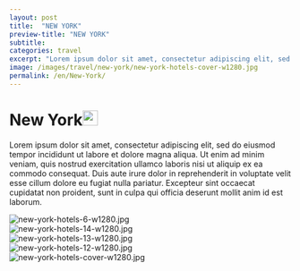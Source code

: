 ```yaml
---
layout: post
title:  "NEW YORK"
preview-title: "NEW YORK"
subtitle:
categories: travel
excerpt: "Lorem ipsum dolor sit amet, consectetur adipiscing elit, sed do eiusmod tempor incididunt ut labore et dolore magna aliqua" 
image: /images/travel/new-york/new-york-hotels-cover-w1280.jpg
permalink: /en/New-York/
---
```


<div class="dark-grey-bg">
    <div class="container">
        <div class="row">
            <div class="col section ft-white ft-300">
                <h1 class="white-color">New York<img class="space" src="{{ '/assets/images/aquarius.png' | prepend: SourceUrl }}" width="27"></h1>
                <p class="white-color ft-300">Lorem ipsum dolor sit amet, consectetur adipiscing elit, sed do eiusmod tempor incididunt ut labore et dolore magna aliqua. Ut enim ad minim veniam, quis nostrud exercitation ullamco laboris nisi ut aliquip ex ea commodo consequat. Duis aute irure dolor in reprehenderit in voluptate velit esse cillum dolore eu fugiat nulla pariatur. Excepteur sint occaecat cupidatat non proident, sunt in culpa qui officia deserunt mollit anim id est laborum.</p>
            </div>
        </div>
    </div>
    <div class="post-gallery">
        <div class="container">
            <div class="row">
                <div class="col-md-6">
                    <img src="{{ '/images/travel/new-york/new-york-hotels-6-w1280.jpg' | prepend: SourceUrl }}" alt="new-york-hotels-6-w1280.jpg">
                </div>
                <div class="col-md-6">
                    <img src="{{ '/images/travel/new-york/new-york-hotels-14-w1280.jpg' | prepend: SourceUrl }}" alt="new-york-hotels-14-w1280.jpg">
                </div>
            </div>
            <div class="row">
                <div class="col">
                    <img src="{{ '/images/travel/new-york/new-york-hotels-13-w1280.jpg' | prepend: SourceUrl }}" alt="new-york-hotels-13-w1280.jpg">
                </div>
            </div>
            <div class="row">
                <div class="col-md-6">
                    <img src="{{ '/images/travel/new-york/new-york-hotels-12-w1280.jpg' | prepend: SourceUrl }}" alt="new-york-hotels-12-w1280.jpg">
                </div>
                <div class="col-md-6">
                    <img src="{{ '/images/travel/new-york/new-york-hotels-cover-w1280.jpg' | prepend: SourceUrl }}" alt="new-york-hotels-cover-w1280.jpg">
                </div>
            </div>
        </div>
    </div>
</div>
